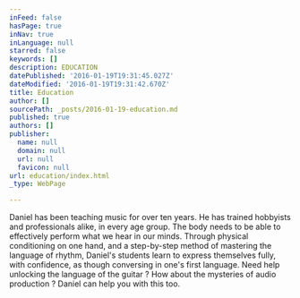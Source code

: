 ```yaml
---
inFeed: false
hasPage: true
inNav: true
inLanguage: null
starred: false
keywords: []
description: EDUCATION
datePublished: '2016-01-19T19:31:45.027Z'
dateModified: '2016-01-19T19:31:42.670Z'
title: Education
author: []
sourcePath: _posts/2016-01-19-education.md
published: true
authors: []
publisher:
  name: null
  domain: null
  url: null
  favicon: null
url: education/index.html
_type: WebPage

---
```

Daniel has been teaching music for over ten years.  He has trained hobbyists and professionals alike, in every age group.  The body needs to be able to effectively perform what we hear in our minds.  Through physical conditioning on one hand, and a step-by-step method of mastering the language of rhythm, Daniel's students learn to express themselves fully, with confidence, as though conversing in one's first language. Need help unlocking the language of the guitar ? How about the mysteries of audio production ? Daniel can help you with this too.